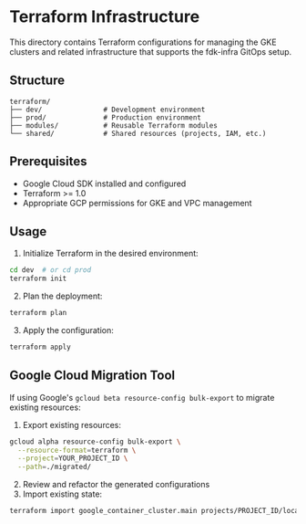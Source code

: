 # Terraform Infrastructure

This directory contains Terraform configurations for managing the GKE clusters and related infrastructure that supports the fdk-infra GitOps setup.

## Structure

```
terraform/
├── dev/               # Development environment
├── prod/              # Production environment
├── modules/           # Reusable Terraform modules
└── shared/            # Shared resources (projects, IAM, etc.)
```

## Prerequisites

- Google Cloud SDK installed and configured
- Terraform >= 1.0
- Appropriate GCP permissions for GKE and VPC management

## Usage

1. Initialize Terraform in the desired environment:
```bash
cd dev  # or cd prod
terraform init
```

2. Plan the deployment:
```bash
terraform plan
```

3. Apply the configuration:
```bash
terraform apply
```

## Google Cloud Migration Tool

If using Google's `gcloud beta resource-config bulk-export` to migrate existing resources:

1. Export existing resources:
```bash
gcloud alpha resource-config bulk-export \
  --resource-format=terraform \
  --project=YOUR_PROJECT_ID \
  --path=./migrated/
```

2. Review and refactor the generated configurations
3. Import existing state:
```bash
terraform import google_container_cluster.main projects/PROJECT_ID/locations/LOCATION/clusters/CLUSTER_NAME
```